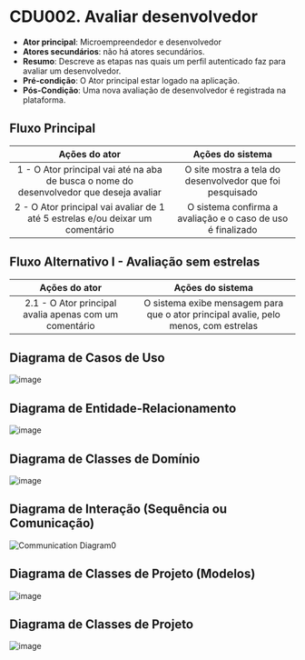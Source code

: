 # CDU002. Avaliar desenvolvedor

- **Ator principal**: Microempreendedor e desenvolvedor
- **Atores secundários**: não há atores secundários.
- **Resumo**: Descreve as etapas nas quais um perfil autenticado faz para avaliar um desenvolvedor.
- **Pré-condição**: O Ator principal estar logado na aplicação.
- **Pós-Condição**: Uma nova avaliação de desenvolvedor é registrada na plataforma.

## Fluxo Principal
| Ações do ator | Ações do sistema |
| :-----------------: | :-----------------: | 
|  1 - O Ator principal vai até na aba de busca o nome do desenvolvedor que deseja avaliar |  O site mostra a tela do desenvolvedor que foi pesquisado|
| 2 - O Ator principal vai avaliar de 1 até 5 estrelas e/ou deixar um comentário | O sistema confirma a avaliação e o caso de uso é finalizado|

## Fluxo Alternativo I - Avaliação sem estrelas
| Ações do ator | Ações do sistema |
| :-----------------: |:-----------------: | 
|  2.1 - O Ator principal avalia apenas com um comentário | O sistema exibe mensagem para que o ator principal avalie, pelo menos, com estrelas|

## Diagrama de Casos de Uso

![image](https://github.com/user-attachments/assets/2010b451-b71c-4ac5-b330-3aecd44fb456)

## Diagrama de Entidade-Relacionamento

![image](https://github.com/user-attachments/assets/44ac5aeb-b0d3-46e3-a75a-31b08efd1a4e)

## Diagrama de Classes de Domínio

![image](https://github.com/user-attachments/assets/382933e8-d822-4234-bc95-176043ef40c7)

## Diagrama de Interação (Sequência ou Comunicação)

![Communication Diagram0](https://github.com/user-attachments/assets/c83a9c62-1acd-4521-8add-57af2254302b)

## Diagrama de Classes de Projeto (Modelos)

![image](https://github.com/user-attachments/assets/786952b5-2a52-4631-9e0b-6efdd69e6bb5)

## Diagrama de Classes de Projeto

![image](https://github.com/user-attachments/assets/7ccdd199-35ee-4ac8-93db-d1bb0f9bb1ff)

